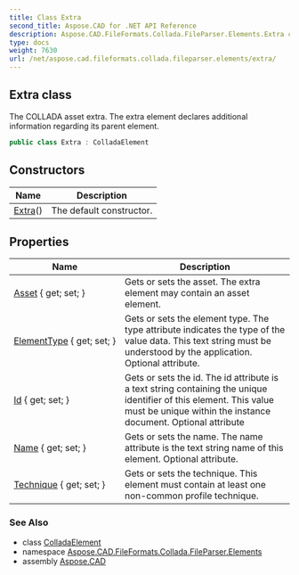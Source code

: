 ```yaml
---
title: Class Extra
second_title: Aspose.CAD for .NET API Reference
description: Aspose.CAD.FileFormats.Collada.FileParser.Elements.Extra class. The COLLADA asset extra. The extra element declares additional information regarding its parent element
type: docs
weight: 7630
url: /net/aspose.cad.fileformats.collada.fileparser.elements/extra/
---
```

## Extra class

The COLLADA asset extra. The extra element declares additional information regarding its parent element.

```csharp
public class Extra : ColladaElement
```

## Constructors

| Name | Description |
| --- | --- |
| [Extra](extra/)() | The default constructor. |

## Properties

| Name | Description |
| --- | --- |
| [Asset](../../aspose.cad.fileformats.collada.fileparser.elements/extra/asset/) { get; set; } | Gets or sets the asset. The extra element may contain an asset element. |
| [ElementType](../../aspose.cad.fileformats.collada.fileparser.elements/extra/elementtype/) { get; set; } | Gets or sets the element type. The type attribute indicates the type of the value data. This text string must be understood by the application. Optional attribute. |
| [Id](../../aspose.cad.fileformats.collada.fileparser.elements/extra/id/) { get; set; } | Gets or sets the id. The id attribute is a text string containing the unique identifier of this element. This value must be unique within the instance document. Optional attribute |
| [Name](../../aspose.cad.fileformats.collada.fileparser.elements/extra/name/) { get; set; } | Gets or sets the name. The name attribute is the text string name of this element. Optional attribute. |
| [Technique](../../aspose.cad.fileformats.collada.fileparser.elements/extra/technique/) { get; set; } | Gets or sets the technique. This element must contain at least one non-common profile technique. |

### See Also

* class [ColladaElement](../colladaelement/)
* namespace [Aspose.CAD.FileFormats.Collada.FileParser.Elements](../../aspose.cad.fileformats.collada.fileparser.elements/)
* assembly [Aspose.CAD](../../)


